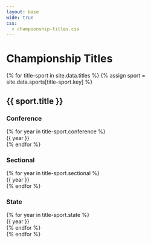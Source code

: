 ```yaml
---
layout: base
wide: true
css:
  - championship-titles.css
---
```


# Championship Titles

<div class="titles">
  {% for title-sport in site.data.titles %}
    {% assign sport = site.data.sports[title-sport.key] %}
    <div class="sport">
      <h2>{{ sport.title }}</h2>
      <h3>Conference</h3>
      <div class="years">
        {% for year in title-sport.conference %}
          <div class="year">{{ year }}</div>
        {% endfor %}
      </div>
      <h3>Sectional</h3>
      <div class="years">
        {% for year in title-sport.sectional %}
          <div class="year">{{ year }}</div>
        {% endfor %}
      </div>
      <h3>State</h3>
      <div class="years">
        {% for year in title-sport.state %}
          <div class="year">{{ year }}</div>
        {% endfor %}
      </div>
    </div>
  {% endfor %}
</div>
